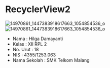 # RecyclerView2
![14970861_1447383918617663_1054854536_o](https://cloud.githubusercontent.com/assets/22041608/20010211/d6a2f446-a2d9-11e6-9d36-355ad4513678.jpg)
![14970861_1447383918617663_1054854536_o](https://cloud.githubusercontent.com/assets/22041608/20010211/d6a2f446-a2d9-11e6-9d36-355ad4513678.jpg)

- Nama 		     : Hilga Damayanti 
- Kelas		     : XII RPL 2
- No. Urut     : 18 
- NIS          : 4355/1253.063
- Nama Sekolah : SMK Telkom Malang
